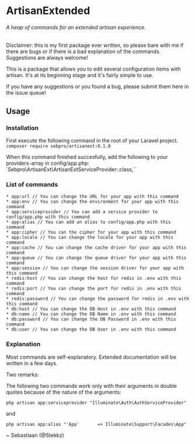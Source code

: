 # ArtisanExtended
###### A heap of commands for an extended artisan experience.

Disclaimer: this is my first package ever written,
so please bare with me if there are bugs or if there is a bad explanation of the commands.
Suggestions are always welcome!

This is a package that allows you to edit several configuration items with artisan.
It's at its beginning stage and it's fairly simple to use.

If you have any suggestions or you found a bug, please submit them here in the issue queue!

## Usage

### Installation
First execute the following command in the root of your Laravel project.
`composer require sebpro/artisanext:0.1.0`

When this command finished succesfully, add the following to your
providers-array in config/app.php:
`Sebpro\ArtisanExt\ArtisanExtServiceProvider::class,``

### List of commands
```
* app:url // You can change the URL for your app with this command
* app:env // You can change the environment for your app with this command
* app:serviceprovider // You can add a service provider to config/app.php with this command
* app:alias // You can add an alias to config/app.php with this command
* app:cipher // You can the cipher for your app with this command
* app:locale // You can change the locale for your app with this command
* app:cache // You can change the cache driver for your app with this command
* app:queue // You can change the queue driver for your app with this command
* app:session // You can change the session driver for your app with this command
* redis:host // You can change the host for redis in .env with this command
* redis:port // You can change the port for redis in .env with this command
* redis:password // You can change the password for redis in .env with this command
* db:host // You can change the DB Host in .env with this command
* db:name // You can change the DB Name in .env with this command
* db:password // You can change the DB Password in .env with this command
* db:user // You can change the DB User in .env with this command
```

### Explanation
Most commands are self-explanatory. Extended documentation will be written in a few days.

Two remarks:

The following two commands work only with their arguments in double quotes because of the nature of the arguments:
```
php artisan app:serviceprovider "Illuminate\Auth\AuthServiceProvider"
```

and

```
php artisan app:alias "'App'       => Illuminate\Support\Facades\App"
```

~ Sebastiaan (@Stekkz)
